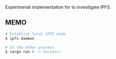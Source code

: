 Experimenal implementation for to investigate IPFS.

## MEMO

```zsh
# Establish local IPFS node
$ ipfs daemon

# In the other process
$ cargo run # -> Success!
```
